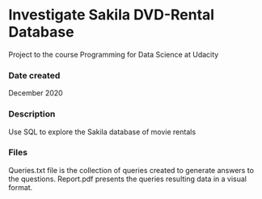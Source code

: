 # Investigate Sakila DVD-Rental Database
Project to the course Programming for Data Science at Udacity


### Date created
December 2020


### Description
Use SQL to explore the Sakila database of movie rentals


### Files
Queries.txt file is the collection of queries created to generate answers to the questions.
Report.pdf presents the queries resulting data in a visual format.
